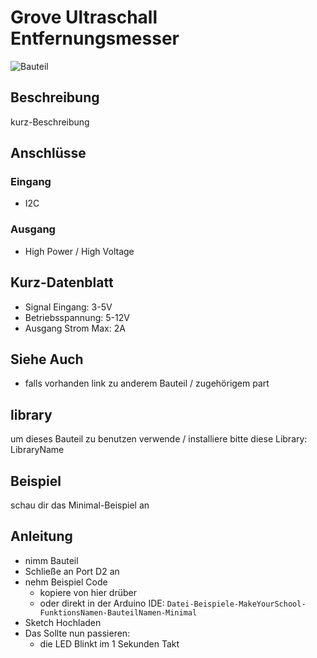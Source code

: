 # Grove Ultraschall Entfernungsmesser

![Bauteil](https://makeyourschool.de/wp-content/uploads/2018/10/17_ultraschallentfernungssensor-1024x1024.jpg)
<!-- TODO: CONTENT change image -->
<!-- TODO: ARCHITECTURE multiple images? -->
<!-- do we need multiple images per part?-->
<!-- and if do we need a slider? -->

## Beschreibung

kurz-Beschreibung

## Anschlüsse

### Eingang

-   I2C

### Ausgang

-   High Power / High Voltage

## Kurz-Datenblatt

-   Signal Eingang: 3-5V
-   Betriebsspannung: 5-12V
-   Ausgang Strom Max: 2A

## Siehe Auch

-   falls vorhanden link zu anderem Bauteil / zugehörigem part



## library
um dieses Bauteil zu benutzen verwende / installiere bitte diese Library: LibraryName
<!-- TODO: CONTENT change library name -->

## Beispiel

schau dir das Minimal-Beispiel an
<!-- @include: ./examples/BauteilTemplate_minimal/BauteilTemplate_minimal.ino -->

## Anleitung

<!-- TODO: CONTENT change guide -->
- nimm Bauteil
- Schließe an Port D2 an
- nehm Beispiel Code
    - kopiere von hier drüber
    - oder direkt in der Arduino IDE:
        `Datei-Beispiele-MakeYourSchool-FunktionsNamen-BauteilNamen-Minimal`
- Sketch Hochladen
- Das Sollte nun passieren:
    - die LED Blinkt im 1 Sekunden Takt

